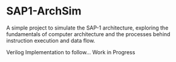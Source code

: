 # SAP1-ArchSim
A simple project to simulate the SAP-1 architecture, exploring the fundamentals of computer architecture and the processes behind instruction execution and data flow.


Verilog Implementation to follow...
Work in Progress
